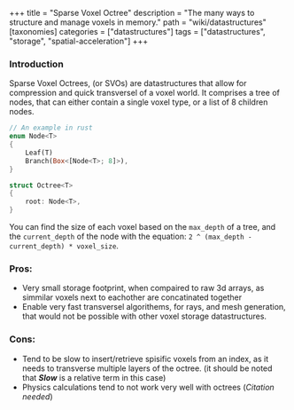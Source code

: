 +++
title = "Sparse Voxel Octree"
description = "The many ways to structure and manage voxels in memory."
path = "wiki/datastructures"
[taxonomies]
categories = ["datastructures"]
tags = ["datastructures", "storage", "spatial-acceleration"]
+++

### Introduction
Sparse Voxel Octrees, (or SVOs) are datastructures that allow for compression and quick transversel of a voxel world. It comprises a tree of nodes, that can either contain a single voxel type, or a list of 8 children nodes.
```rs
// An example in rust
enum Node<T>
{
    Leaf(T)
    Branch(Box<[Node<T>; 8]>),
}

struct Octree<T>
{
    root: Node<T>,
}
```
You can find the size of each voxel based on the `max_depth` of a tree, and the `current_depth` of the node with the equation: `2 ^ (max_depth - current_depth) * voxel_size`.

### Pros:
- Very small storage footprint, when compaired to raw 3d arrays, as simmilar voxels next to eachother are concatinated together
- Enable very fast transversel algorithems, for rays, and mesh generation, that would not be possible with other voxel storage datastructures.

### Cons:
- Tend to be slow to insert/retrieve spisific voxels from an index, as it needs to transverse multiple layers of the octree. (it should be noted that ***Slow*** is a relative term in this case)
- Physics calculations tend to not work very well with octrees (*Citation needed*)



